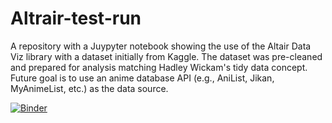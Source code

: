 # Altrair-test-run
A repository with a Juypyter notebook showing the use of the Altair Data Viz library with a dataset initially from Kaggle. The dataset was pre-cleaned and prepared for analysis matching Hadley Wickam's tidy data concept. Future goal is to use an anime database API (e.g., AniList, Jikan, MyAnimeList, etc.) as the data source.

[![Binder](https://mybinder.org/badge_logo.svg)](https://mybinder.org/v2/gh/juarezfd/Altrair-test-run/HEAD?labpath=Juarez_Final_Project_Part_03_20210512.ipynb)
